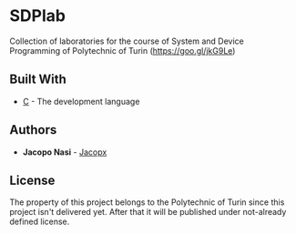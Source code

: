 # SDPlab
Collection of laboratories for the course of System and Device Programming of Polytechnic of Turin (https://goo.gl/jkG9Le)

## Built With

* [C](https://en.wikipedia.org/wiki/C_(programming_language)) - The development language

## Authors
* **Jacopo Nasi** - [Jacopx](https://github.com/Jacopx)

## License

The property of this project belongs to the Polytechnic of Turin since this project isn't delivered yet. After that it will be published under not-already defined license.
